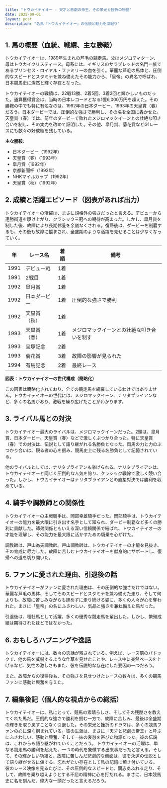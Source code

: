 ```yaml
---
title: "トウカイテイオー - 天才と悲劇の帝王、その栄光と挫折の物語"
date: 2025-09-01
layout: post
description: "名馬『トウカイテイオー』の伝説と魅力を深堀り"
---
```


## 1. 馬の概要（血統、戦績、主な勝鞍）

トウカイテイオーは、1989年生まれの芦毛の競走馬。父はメジロティターン、母はトウカイクリスティーヌ。母系には、イギリスのサラブレッドの名門一族であるプリンセス・ロイヤル・ファミリーの血を引く。華麗な芦毛の馬体と、圧倒的なスピードとスタミナを兼ね備えたその能力から、「皇帝」の異名で呼ばれ、日本競馬史に燦然と輝く存在となった。

トウカイテイオーの戦績は、22戦13勝、2着5回、3着2回と輝かしいものだった。通算獲得賞金は、当時の日本レコードとなる1億6,000万円を超えた。その勝鞍の中でも特に有名なのは、1992年の日本ダービー、1993年の天皇賞（春）だろう。日本ダービーでは、圧倒的な強さで勝利し、その名を全国に轟かせた。天皇賞（春）では、前年のダービーで敗れたメジロマックイーンとの壮絶な叩き合いを制し、その実力を改めて証明した。その他、皐月賞、菊花賞などG1レースにも数々の好成績を残している。

**主な勝鞍:**

* 日本ダービー（1992年）
* 天皇賞（春）（1993年）
* 皐月賞（1992年）
* 京都新聞杯（1992年）
* NHKマイルカップ（1992年）
* 天皇賞（秋）（1992年）


## 2. 成績と活躍エピソード（図表があれば出力）

トウカイテイオーの活躍は、まさに規格外の強さだったと言える。デビューから連勝街道を駆け上がり、クラシック三冠への期待が高まった。しかし、皐月賞を制した後、故障により長期休養を余儀なくされる。復帰後は、ダービーを制覇するも、その後も故障に悩まされ、全盛期のような活躍を見せることは少なくなっていく。

| 年 | レース名       | 着順 | 備考                                         |
|---|---------------|-----|---------------------------------------------|
| 1991 | デビュー戦     | 1着 |                                             |
| 1991 | 2戦目         | 1着 |                                             |
| 1992 | 皐月賞         | 1着 |                                             |
| 1992 | 日本ダービー     | 1着 | 圧倒的な強さで勝利                          |
| 1992 | 天皇賞（秋）   | 1着 |                                             |
| 1993 | 天皇賞（春）   | 1着 | メジロマックイーンとの壮絶な叩き合いを制す |
| 1993 | 宝塚記念       | 2着 |                                             |
| 1993 | 菊花賞         | 3着 | 故障の影響が見られた                       |
| 1994 | 有馬記念       | 2着 | 最終レース                                   |


**図表：トウカイテイオーの世代構成（簡略化）**

この図表は簡略化されており、全ての競走馬を網羅しているわけではありません。トウカイテイオーの世代には、メジロマックイーン、ナリタブライアンなど、多くの名馬がおり、激戦を繰り広げたことがわかります。


## 3. ライバル馬との対決

トウカイテイオー最大のライバルは、メジロマックイーンだった。2頭は、皐月賞、日本ダービー、天皇賞（春）などで激しくぶつかり合った。特に天皇賞（春）での対決は、伝説として語り継がれる名勝負となった。両馬の力と力のぶつかり合いは、観る者の心を掴み、競馬史上に残る名勝負として記憶されている。

他のライバルとしては、ナリタブライアンも挙げられる。ナリタブライアンは、トウカイテイオーと同じく圧倒的な人気を誇り、クラシック戦線で激しく競い合った。しかし、トウカイテイオーはナリタブライアンとの直接対決では勝利を収めている。


## 4. 騎手や調教師との関係性

トウカイテイオーの主戦騎手は、岡部幸雄騎手だった。岡部騎手は、トウカイテイオーの能力を最大限に引き出す名手として知られ、ダービー制覇など多くの勝利に貢献した。師弟関係ともいえる深い信頼関係で結ばれ、トウカイテイオーの才能を理解し、その能力を最大限に活かすための騎乗を心がけた。

調教師は、戸山為夫調教師。戸山調教師は、トウカイテイオーの才能を見抜き、その育成に尽力した。故障に苦しむトウカイテイオーを献身的にサポートし、復帰への道を切り開いた。


## 5. ファンに愛された理由、引退後の話

トウカイテイオーがファンに愛された理由は、その圧倒的な強さだけではない。華麗な芦毛の馬体、そしてそのスピードとスタミナを兼ね備えた走り、そして何よりも、故障に苦しみながらも諦めずに走り続ける姿に、多くの人々が心を奪われた。まさに「皇帝」の名にふさわしい、気品と強さを兼ね備えた馬だった。

引退後は、種牡馬として活躍。多くの優秀な競走馬を輩出した。しかし、繁殖成績は期待されたほどではなかった。


## 6. おもしろハプニングや逸話

トウカイテイオーには、数々の逸話が残されている。例えば、レース前のパドックで、他の馬を威嚇するような仕草を見せたことや、レース中に突然ペースを上げるなど、気性の激しさもまた、彼を伝説的な存在にした要因の一つだろう。

また、故障からの復帰後も、その強さを見せつけたレースの数々は、多くの競馬ファンに感動と興奮を与えた。


## 7. 編集後記（個人的な視点からの総括）

トウカイテイオーは、私にとって、競馬の素晴らしさ、そしてその残酷さを教えてくれた馬だ。圧倒的な強さで勝利を掴む一方で、故障に苦しみ、最後は全盛期の輝きを取り戻すことなく引退した。その栄光と挫折のドラマは、多くの競馬ファンの心に深く刻まれている。彼の生涯は、まさに「天才と悲劇の帝王」と呼ぶにふさわしい、感動と興奮、そして一抹の哀愁を帯びた物語だった。彼の伝説は、これからも語り継がれていくことだろう。  トウカイテイオーの活躍は、単なる競走馬の勝利を超えた、一つの時代を象徴する出来事だったと言える。そして、その輝かしい功績と、故障に苦しんだ悲劇的な側面は、彼を永遠の伝説として語り継がせるに値する、忘れがたい存在として私の記憶に焼き付いている。  彼のレース映像を見るたびに、その圧倒的なスピードと、闘志あふれる走り、そして、故障を乗り越えようとする不屈の精神に心を打たれる。まさに、日本競馬史に名を刻んだ、偉大な一頭だったと言えるだろう。
